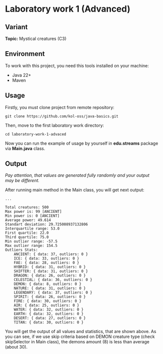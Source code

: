 # Laboratory work 1 (Advanced)

## Variant

**Topic:** Mystical creatures (C3)

## Environment

To work with this project, you need this tools installed on your machine:
* Java 22+
* Maven

## Usage

Firstly, you must clone project from remote repository:

`git clone https://github.com/kol-oss/java-basics.git`

Then, move to the first laboratory work directory:

`cd laboratory-work-1-advaced`

Now you can run the example of usage by yourself in **edu.streams** package via **Main.java** class.

## Output

_Pay attention, that values are generated fully randomly and your output may be different._

After running main method in the Main class, you will get next output:

```shell
...

Total creatures: 500
Max power is: 99 [ANCIENT]
Min power is: 0 [ANCIENT]
Average power: 49.614
Standart deviation: 29.725008937132806
Interquartile range: 53.0
First quartile: 22.0
Third quartile: 75.0
Min outlier range: -57.5
Max outlier range: 154.5
Outliers Stats:
	ANCIENT: { data: 37, outliers: 0 }
	ICE: { data: 33, outliers: 0 }
	FAE: { data: 28, outliers: 0 }
	HYBRID: { data: 31, outliers: 0 }
	SHIFTER: { data: 31, outliers: 0 }
	DRAGON: { data: 26, outliers: 0 }
	CELESTIAL: { data: 36, outliers: 0 }
	DEMON: { data: 8, outliers: 0 }
	NATURE: { data: 31, outliers: 0 }
	LEGENDARY: { data: 37, outliers: 0 }
	SPIRIT: { data: 26, outliers: 0 }
	FIRE: { data: 30, outliers: 0 }
	AIR: { data: 25, outliers: 0 }
	WATER: { data: 32, outliers: 0 }
	EARTH: { data: 32, outliers: 0 }
	DESERT: { data: 27, outliers: 0 }
	TITAN: { data: 30, outliers: 0 }
```

You will get the output of all values and statistics, that are shown above. As you can see, if we use skip criteria based on DEMON creature type (check skipSelector in Main class), the demons amount (8) is less than average (about 30).